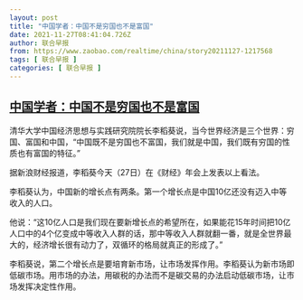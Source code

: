```yaml
---
layout: post
title: "中国学者：中国不是穷国也不是富国"
date: 2021-11-27T08:41:04.726Z
author: 联合早报
from: https://www.zaobao.com/realtime/china/story20211127-1217568
tags: [ 联合早报 ]
categories: [ 联合早报 ]
---
```

<!--1638023760000-->
[中国学者：中国不是穷国也不是富国](https://www.zaobao.com/realtime/china/story20211127-1217568)
------

<div>
<p>清华大学中国经济思想与实践研究院院长李稻葵说，当今世界经济是三个世界：穷国、富国和中国，“中国既不是穷国也不富国，我们就是中国，我们既有穷国的性质也有富国的特征。”</p><p>据新浪财经报道，李稻葵今天（27日）在《财经》年会上发表以上看法。</p><p>李稻葵认为，中国新的增长点有两条。第一个增长点是中国10亿还没有迈入中等收入的人口。</p><section id="imu"><div id="dfp-ad-imu1">        </div></section><p>他说：“这10亿人口是我们现在要新增长点的希望所在，如果能花15年时间把10亿人口中的4个亿变成中等收入人群的话，那中等收入人群就翻一番，就是全世界最大的，经济增长很有动力了，双循环的格局就真正的形成了。”</p><p>李稻葵说，第二个增长点是要培育新市场，让市场发挥作用。李稻葵认为新市场即低碳市场。用市场的办法，用碳税的办法而不是碳交易的办法启动低碳市场，让市场发挥决定性作用。</p>      <div class="cx_paywall_placeholder" id="sph_cdp_40"></div>
</div>
